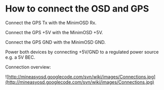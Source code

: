 # How to connect the OSD and GPS #


Connect the GPS Tx with the MinimOSD Rx.

Connect the GPS +5V with the MinimOSD +5V.

Connect the GPS GND with the MinimOSD GND.

Power both devices by connecting +5V/GND to a regulated power source e.g. a 5V BEC.


Connection overview:

![http://mineasyosd.googlecode.com/svn/wiki/images/Connections.jpg](http://mineasyosd.googlecode.com/svn/wiki/images/Connections.jpg)